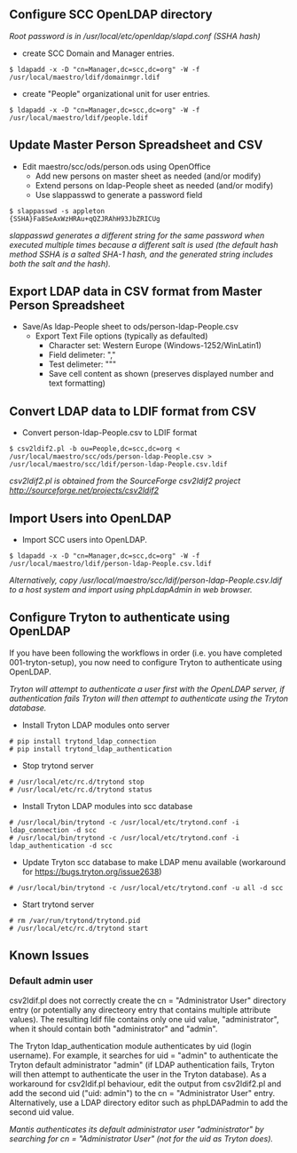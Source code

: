 ## Configure SCC OpenLDAP directory

*Root password is in /usr/local/etc/openldap/slapd.conf (SSHA hash)*

* create SCC Domain and Manager entries.

```
$ ldapadd -x -D "cn=Manager,dc=scc,dc=org" -W -f /usr/local/maestro/ldif/domainmgr.ldif
```    

- create "People" organizational unit for user entries.

```
$ ldapadd -x -D "cn=Manager,dc=scc,dc=org" -W -f /usr/local/maestro/ldif/people.ldif
```    

## Update Master Person Spreadsheet and CSV

* Edit maestro/scc/ods/person.ods using OpenOffice
    * Add new persons on master sheet as needed (and/or modify)
    * Extend persons on ldap-People sheet as needed (and/or modify)
    * Use slappasswd to generate a password field

    
```
$ slappasswd -s appleton
{SSHA}Fa8SeAxWzHRAu+qQZJRAhH93JbZRICUg
```

*slappasswd generates a different string for the same password when executed multiple times because a different salt is used (the  default hash method SSHA is a salted SHA-1 hash, and the generated string includes both the salt and the hash).*
    
## Export LDAP data in CSV format from Master Person Spreadsheet

* Save/As ldap-People sheet to ods/person-ldap-People.csv
    * Export Text File options (typically as defaulted)
        * Character set: Western Europe (Windows-1252/WinLatin1)
        * Field delimeter: ","
        * Test delimeter: """
        * Save cell content as shown (preserves displayed number and text formatting)


## Convert LDAP data to LDIF format from CSV

* Convert person-ldap-People.csv to LDIF format

```
$ csv2ldif2.pl -b ou=People,dc=scc,dc=org < /usr/local/maestro/scc/ods/person-ldap-People.csv > /usr/local/maestro/scc/ldif/person-ldap-People.csv.ldif
```
    
*csv2ldif2.pl is obtained from the SourceForge csv2ldif2 project http://sourceforge.net/projects/csv2ldif2*

## Import Users into OpenLDAP

* Import SCC users into OpenLDAP.

```
$ ldapadd -x -D "cn=Manager,dc=scc,dc=org" -W -f /usr/local/maestro/ldif/person-ldap-People.csv.ldif
```
    

*Alternatively, copy /usr/local/maestro/scc/ldif/person-ldap-People.csv.ldif to a host system and import using phpLdapAdmin in web browser.*

## Configure Tryton to authenticate using OpenLDAP

If you have been following the workflows in order (i.e. you have completed 001-tryton-setup), you now need to configure Tryton to authenticate using OpenLDAP.

*Tryton will attempt to authenticate a user first with the OpenLDAP server, if authentication fails Tryton will then attempt to authenticate using the Tryton database.*

* Install Tryton LDAP modules onto server

```
# pip install trytond_ldap_connection
# pip install trytond_ldap_authentication
```

* Stop trytond server

```
# /usr/local/etc/rc.d/trytond stop
# /usr/local/etc/rc.d/trytond status
```

* Install Tryton LDAP modules into scc database

```
# /usr/local/bin/trytond -c /usr/local/etc/trytond.conf -i ldap_connection -d scc
# /usr/local/bin/trytond -c /usr/local/etc/trytond.conf -i ldap_authentication -d scc
```

* Update Tryton scc database to make LDAP menu available (workaround for https://bugs.tryton.org/issue2638)

```
# /usr/local/bin/trytond -c /usr/local/etc/trytond.conf -u all -d scc
```

* Start trytond server

```
# rm /var/run/trytond/trytond.pid
# /usr/local/etc/rc.d/trytond start
```

## Known Issues

### Default admin user

csv2ldif.pl does not correctly create the cn = "Administrator User" directory entry (or potentially any directeory entry that contains multiple attribute values). The resulting ldif file contains only one uid value, "administrator", when it should contain both "administrator" and "admin".
    
The Tryton ldap_authentication module authenticates by uid (login username). For example, it searches for uid = "admin" to authenticate the Tryton default administrator "admin" (if LDAP authentication fails, Tryton will then attempt to authenticate the user in the Tryton database). As a workaround for csv2ldif.pl behaviour, edit the output from csv2ldif2.pl and add the second uid ("uid: admin") to the cn = "Administrator User" entry. Alternatively, use a LDAP directory editor such as phpLDAPadmin to add the second uid value.
 
*Mantis authenticates its default administrator user "administrator" by searching for cn = "Administrator User" (not for the uid as Tryton does).*
